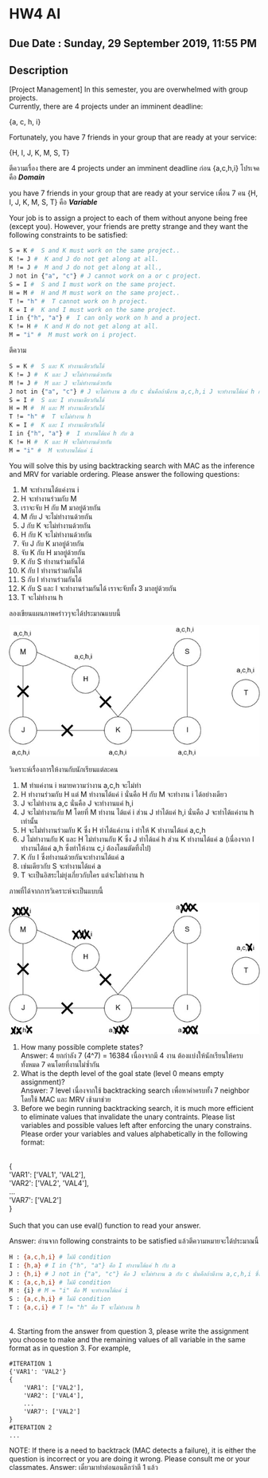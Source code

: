 # HW4 AI

## Due Date : Sunday, 29 September 2019, 11:55 PM

## Description

[Project Management] In this semester, you are overwhelmed with group projects.<br> Currently, there are 4 projects under an imminent deadline: <br>

{a, c, h, i}

Fortunately, you have 7 friends in your group that are ready at your service: 

{H, I, J, K, M, S, T} 

ตีความเรื่อง there are 4 projects under an imminent deadline ก่อน {a,c,h,i} โปรเจคคือ ***Domain***

you have 7 friends in your group that are ready at your service เพื่อน 7 คน {H, I, J, K, M, S, T} คือ ***Variable***

Your job is to assign a project to each of them without 
anyone being free (except you). However, your friends are pretty strange and they want the following constraints to be satisfied:

```bash
S = K #  S and K must work on the same project..
K != J #  K and J do not get along at all.
M != J #  M and J do not get along at all.,
J not in {"a", "c"} # J cannot work on a or c project.
S = I #  S and I must work on the same project.
H = M #  H and M must work on the same project..
T != "h" #  T cannot work on h project.
K = I #  K and I must work on the same project.
I in {"h", "a"} #  I can only work on h and a project.
K != H #  K and H do not get along at all.
M = "i" #  M must work on i project.
```
ตีความ
```bash
S = K #  S และ K ทำงานเดียวกันได้
K != J #  K และ J จะไม่ทำงานด้วยกัน
M != J #  M และ J จะไม่ทำงานด้วยกัน
J not in {"a", "c"} # J จะไม่ทำงาน a กับ c นั่นคือถ้ามีงาน a,c,h,i J จะทำงานได้แค่ h กับ i เท่านั้น
S = I #  S และ I ทำงานเดียวกันได้
H = M #  H และ M ทำงานเดียวกันได้
T != "h" #  T จะไม่ทำงาน h
K = I #  K และ I ทำงานเดียวกันได้
I in {"h", "a"} #  I ทำงานได้แค่ h กับ a
K != H #  K และ H จะไม่ทำงานด้วยกัน
M = "i" #  M จะทำงานได้แค่ i
```

You will solve this by using backtracking search with MAC as the inference 
and MRV for variable ordering. Please answer the following questions:

1. M จะทำงานได้แค่งาน i
2. H จะทำงานร่วมกับ M 
3. เราจะจับ H กับ M มาอยู่ด้วยกัน
4. M กับ J จะไม่ทำงานด้วยกัน
5. J กับ K จะไม่ทำงานด้วยกัน
6. H กับ K จะไม่ทำงานด้วยกัน
7. จับ J กับ K มาอยู่ด้วยกัน
8. จับ K กับ H มาอยู่ด้วยกัน
9. K กับ S ทำงานร่วมกันได้
10. K กับ I ทำงานร่วมกันได้
11. S กับ I ทำงานร่วมกันได้
12. K กับ S และ I จะทำงานร่วมกันได้ เราจะจับทั้ง 3 มาอยู่ด้วยกัน
13. T จะไม่ทำงาน h

ลองเขียนแผนภาพคร่าวๆจะได้ประมาณแบบนี้

![Before](https://raw.githubusercontent.com/SunatP/ITCS451_AI/master/HW4/img/HW4(1).jpg)

วิเคราะห์เรื่องการให้งานกับนักเรียนแต่ละคน
1. M ทำแค่งาน i หมายความว่างาน a,c,h จะไม่ทำ 
2. H ทำงานร่วมกับ H แต่ M ทำงานได้แค่ i นั่นคือ H กับ M จะทำงาน i ได้อย่างเดียว
3. J จะไม่ทำงาน a,c นั่นคือ J จะทำงานแค่ h,i 
4. J จะไม่ทำงานกับ M โดยที่ M ทำงาน ได้แค่ i ส่วน J ทำได้แค่ h,i นั่นคือ J จะทำได้แค่งาน h เท่านั้น 
5. H จะไม่ทำงานร่วมกับ K ซึ่ง H ทำได้แค่งาน i ทำให้ K ทำงานได้แค่ a,c,h
6. J ไม่ทำงานกับ K และ H ไม่ทำงานกับ K ซึ่ง J ทำได้แค่ h ส่วน K ทำงานได้แค่ a (เนื่องจาก I ทำงานได้แค่ a,h ซึ่งทำให้งาน c,i ต้องโดนตัดทิ้งไป) 
7. K กับ I ซึ่งทำงานด้วยกันจะทำงานได้แค่ a
8. เช่นเดียวกับ S จะทำงานได้แค่ a
9. T จะเป็นอิสระไม่ยุ่งเกี่ยวกับใคร แต่จะไม่ทำงาน h

ภาพที่ได้จากการวิเคราะห์จะเป็นแบบนี้

![After](https://raw.githubusercontent.com/SunatP/ITCS451_AI/master/HW4/img/HW4.jpg)
<br>
1. How many possible complete states?<br>
Answer: 4 ยกกำลัง 7 (4^7) = 16384 เนื่องจากมี 4 งาน ต้องแบ่งให้นักเรียนให้ครบทั้งหมด 7 คนโดยที่งานไม่ซ้ำกัน<br>
2. What is the depth level of the goal state (level 0 means empty assignment)?<br>
Answer: 7 level เนื่องจากใช้ backtracking search เพื่อหาค่าครบทั้ง 7 neighbor โดยใช้ MAC และ MRV เช้ามาช่วย
3.  Before we begin running backtracking search, it is much more efficient to 
   eliminate values that invalidate the unary contraints. Please list variables 
   and possible values left after enforcing the unary constrains. Please order 
   your variables and values alphabetically in the following format:<br>
<br>
    {<br>
        'VAR1': ['VAL1', 'VAL2'],<br>
        'VAR2': ['VAL2', 'VAL4'],<br>
        ...<br>
        'VAR7': ['VAL2']<br>
    }<br>
<br>
   Such that you can use eval() function to read your answer.<br>

Answer:
อ่านจาก following constraints to be satisfied แล้วตีความหมายจะได้ประมาณนี้<br>
```bash
H : {a,c,h,i} # ไม่มี condition
I : {h,a} # I in {"h", "a"} คือ I ทำงานได้แค่ h กับ a
J : {h,i} # J not in {"a", "c"} คือ J จะไม่ทำงาน a กับ c นั่นคือถ้ามีงาน a,c,h,i ซึ่ง J จะทำงานได้แค่ h กับ i เท่านั้น
K : {a,c,h,i} # ไม่มี condition
M : {i} # M = "i" คือ M จะทำงานได้แค่ i
S : {a,c,h,i} # ไม่มี condition
T : {a,c,i} # T != "h" คือ T จะไม่ทำงาน h
```
<br>
4. Starting from the answer from question 3, please write the assignment you choose to make and the remaining values of all variable in the same format as in question 3. For example,<br>
   
    #ITERATION 1 
    {'VAR1': 'VAL2'} 
    {
        'VAR1': ['VAL2'],
        'VAR2': ['VAL4'],
        ...
        'VAR7': ['VAL2']
    }
    #ITERATION 2
    ...

NOTE: If there is a need to backtrack (MAC detects a failure), it is either 
the question is incorrect or you are doing it wrong. Please consult me or 
your classmates. 
Answer: เดี๋ยวมาทำต่อนอนดีกว่าตี 1 แล้ว